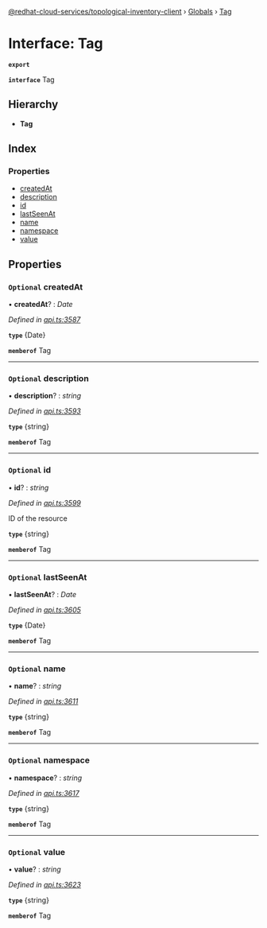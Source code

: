 [@redhat-cloud-services/topological-inventory-client](../README.md) › [Globals](../globals.md) › [Tag](tag.md)

# Interface: Tag

**`export`** 

**`interface`** Tag

## Hierarchy

* **Tag**

## Index

### Properties

* [createdAt](tag.md#optional-createdat)
* [description](tag.md#optional-description)
* [id](tag.md#optional-id)
* [lastSeenAt](tag.md#optional-lastseenat)
* [name](tag.md#optional-name)
* [namespace](tag.md#optional-namespace)
* [value](tag.md#optional-value)

## Properties

### `Optional` createdAt

• **createdAt**? : *Date*

*Defined in [api.ts:3587](https://github.com/RedHatInsights/javascript-clients/blob/master/packages/topological-inventory/api.ts#L3587)*

**`type`** {Date}

**`memberof`** Tag

___

### `Optional` description

• **description**? : *string*

*Defined in [api.ts:3593](https://github.com/RedHatInsights/javascript-clients/blob/master/packages/topological-inventory/api.ts#L3593)*

**`type`** {string}

**`memberof`** Tag

___

### `Optional` id

• **id**? : *string*

*Defined in [api.ts:3599](https://github.com/RedHatInsights/javascript-clients/blob/master/packages/topological-inventory/api.ts#L3599)*

ID of the resource

**`type`** {string}

**`memberof`** Tag

___

### `Optional` lastSeenAt

• **lastSeenAt**? : *Date*

*Defined in [api.ts:3605](https://github.com/RedHatInsights/javascript-clients/blob/master/packages/topological-inventory/api.ts#L3605)*

**`type`** {Date}

**`memberof`** Tag

___

### `Optional` name

• **name**? : *string*

*Defined in [api.ts:3611](https://github.com/RedHatInsights/javascript-clients/blob/master/packages/topological-inventory/api.ts#L3611)*

**`type`** {string}

**`memberof`** Tag

___

### `Optional` namespace

• **namespace**? : *string*

*Defined in [api.ts:3617](https://github.com/RedHatInsights/javascript-clients/blob/master/packages/topological-inventory/api.ts#L3617)*

**`type`** {string}

**`memberof`** Tag

___

### `Optional` value

• **value**? : *string*

*Defined in [api.ts:3623](https://github.com/RedHatInsights/javascript-clients/blob/master/packages/topological-inventory/api.ts#L3623)*

**`type`** {string}

**`memberof`** Tag
